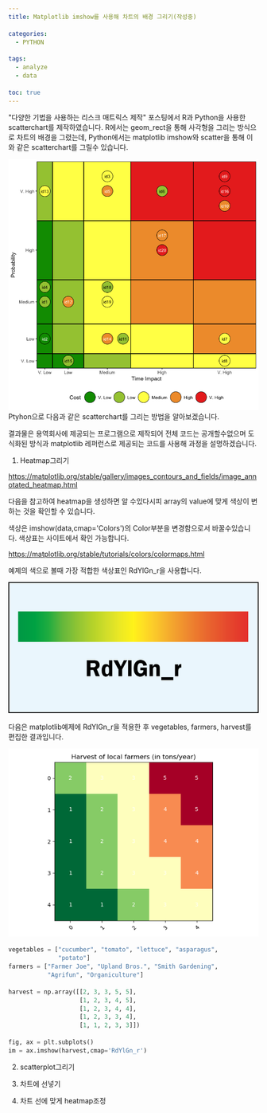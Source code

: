 ```yaml
---
title: Matplotlib imshow를 사용해 차트의 배경 그리기(작성중)

categories:
  - PYTHON

tags:
  - analyze
  - data

toc: true
---
```


"다양한 기법을 사용하는 리스크 매트릭스 제작" 포스팅에서 R과 Python을 사용한 scatterchart를 제작하였습니다. R에서는 geom_rect을 통해 사각형을 그리는 방식으로 차트의 배경을 그렸는데, Python에서는 matplotlib imshow와 scatter을 통해 이와 같은 scatterchart를 그릴수 있습니다.

![img1](/assets/img/plot_risk.png)
Ptyhon으로 다음과 같은 scatterchart를 그리는 방법을 알아보겠습니다.

결과물은 용역회사에 제공되는 프로그램으로 제작되어 전체 코드는 공개할수없으며 도식화된 방식과 matplotlib 레퍼런스로 제공되는 코드를 사용해 과정을 설명하겠습니다. 

1. Heatmap그리기

https://matplotlib.org/stable/gallery/images_contours_and_fields/image_annotated_heatmap.html

다음을 참고하여 heatmap을 생성하면 알 수있다시피 array의 value에 맞게 색상이 변하는 것을 확인할 수 있습니다.

색상은 imshow(data,cmap='Colors')의 Color부분을 변경함으로서 바꿀수있습니다. 색상표는 사이트에서 확인 가능합니다.

https://matplotlib.org/stable/tutorials/colors/colormaps.html

예제의 색으로 볼때 가장 적합한 색상표인 RdYlGn_r을 사용합니다.  

![img1](/assets/img/pl7.png)

다음은 matplotlib예제에 RdYlGn_r을 적용한 후 
vegetables, farmers, harvest를 편집한 결과입니다.

![img1](/assets/img/figure_1.png)

~~~python
vegetables = ["cucumber", "tomato", "lettuce", "asparagus",
              "potato"]
farmers = ["Farmer Joe", "Upland Bros.", "Smith Gardening",
           "Agrifun", "Organiculture"]

harvest = np.array([[2, 3, 3, 5, 5],
                    [1, 2, 3, 4, 5],
                    [1, 2, 3, 4, 4],
                    [1, 2, 3, 3, 4],
                    [1, 1, 2, 3, 3]])

fig, ax = plt.subplots()
im = ax.imshow(harvest,cmap='RdYlGn_r')
~~~

2. scatterplot그리기

3. 차트에 선넣기

4. 차트 선에 맞게 heatmap조정